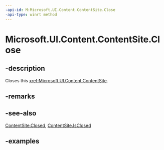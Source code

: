 ```yaml
---
-api-id: M:Microsoft.UI.Content.ContentSite.Close
-api-type: winrt method
---
```


# Microsoft.UI.Content.ContentSite.Close

<!--
// This member is not implemented in C#
-->

## -description

Closes this <xref:Microsoft.UI.Content.ContentSite>.

## -remarks

## -see-also

[ContentSite.Closed](contentsite_closed.md), [ContentSite.IsClosed](contentsite_isclosed.md)

## -examples

